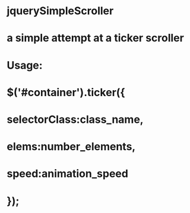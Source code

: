 # jquerySimpleScroller
# a simple attempt at a ticker scroller
# 
# Usage:
#
# $('#container').ticker({
#   selectorClass:class_name,
#   elems:number_elements,
#   speed:animation_speed
# });
